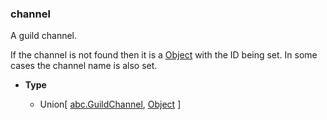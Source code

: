 ### channel [](https://discordpy.readthedocs.io/en/v1.7.3/api.html#discord.AuditLogDiff.channel)

A guild channel.

If the channel is not found then it is a [Object](discord/Data%20Classes/Object/Object) with the ID being set. In some cases the channel name is also set.

- **Type**

	- Union\[ [abc.GuildChannel](discord/Abstract%20Base%20Classes/GuildChannel/GuildChannel), [Object](discord/Data%20Classes/Object/Object) ]

